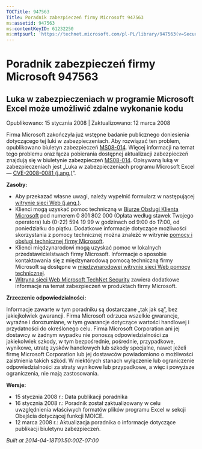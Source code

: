 ```yaml
---
TOCTitle: 947563
Title: Poradnik zabezpieczeń firmy Microsoft 947563
ms:assetid: 947563
ms:contentKeyID: 61232250
ms:mtpsurl: 'https://technet.microsoft.com/pl-PL/library/947563(v=Security.10)'
---
```


Poradnik zabezpieczeń firmy Microsoft 947563
============================================

Luka w zabezpieczeniach w programie Microsoft Excel może umożliwić zdalne wykonanie kodu
----------------------------------------------------------------------------------------

Opublikowano: 15 stycznia 2008 | Zaktualizowano: 12 marca 2008

Firma Microsoft zakończyła już wstępne badanie publicznego doniesienia dotyczącego tej luki w zabezpieczeniach. Aby rozwiązać ten problem, opublikowano biuletyn zabezpieczeń [MS08-014](http://www.microsoft.com/poland/technet/security/bulletin/2008/ms08-014.mspx). Więcej informacji na temat tego problemu oraz łącza pobierania dostępnej aktualizacji zabezpieczeń znajdują się w biuletynie zabezpieczeń [MS08-014](http://www.microsoft.com/poland/technet/security/bulletin/2008/ms08-014.mspx). Opisywaną luką w zabezpieczeniach jest „Luka w zabezpieczeniach programu Microsoft Excel — [CVE-2008-0081 (j.ang.)](http://www.cve.mitre.org/cgi-bin/cvename.cgi?name=cve-2008-0081)”.

**Zasoby:**

-   Aby przekazać własne uwagi, należy wypełnić formularz w następującej [witrynie sieci Web (j.ang.)](https://support.microsoft.com/common/survey.aspx?scid=sw;en;1257&amp;showpage=1&amp;ws=technet&amp;sd=tech).  
-   Klienci mogą uzyskać pomoc techniczną w [Biurze Obsługi Klienta Microsoft](http://support.microsoft.com/contactus/?ws=support) pod numerem 0 801 802 000 (Opłata według stawek Twojego operatora) lub (0-22) 594 19 99 w godzinach od 9:00 do 17:00, od poniedziałku do piątku. Dodatkowe informacje dotyczące możliwości skorzystania z pomocy technicznej można znaleźć w witrynie [pomocy i obsługi technicznej firmy Microsoft](http://support.microsoft.com/?ln=pl).  
-   Klienci międzynarodowi mogą uzyskać pomoc w lokalnych przedstawicielstwach firmy Microsoft. Informacje o sposobie kontaktowania się z międzynarodową pomocą techniczną firmy Microsoft są dostępne w [międzynarodowej witrynie sieci Web pomocy technicznej](http://go.microsoft.com/fwlink/?linkid=21155).  
-   [Witryna sieci Web Microsoft TechNet Security](http://www.microsoft.com/poland/technet/security/default.mspx) zawiera dodatkowe informacje na temat zabezpieczeń w produktach firmy Microsoft.  

**Zrzeczenie odpowiedzialności:**

Informacje zawarte w tym poradniku są dostarczane „tak jak są”, bez jakiejkolwiek gwarancji. Firma Microsoft odrzuca wszelkie gwarancje, wyraźne i dorozumiane, w tym gwarancje dotyczące wartości handlowej i przydatności do określonego celu. Firma Microsoft Corporation ani jej dostawcy w żadnym wypadku nie ponoszą odpowiedzialności za jakiekolwiek szkody, w tym bezpośrednie, pośrednie, przypadkowe, wynikowe, utratę zysków handlowych lub szkody specjalne, nawet jeżeli firmę Microsoft Corporation lub jej dostawców powiadomiono o możliwości zaistnienia takich szkód. W niektórych stanach wyłączenie lub ograniczenie odpowiedzialności za straty wynikowe lub przypadkowe, a więc i powyższe ograniczenia, nie mają zastosowania.

**Wersje:**

-   15 stycznia 2008 r.: Data publikacji poradnika  
-   16 stycznia 2008 r.: Poradnik został zaktualizowany w celu uwzględnienia właściwych formatów plików programu Excel w sekcji Obejścia dotyczącej funkcji MOICE.  
-   12 marca 2008 r.: Aktualizacja poradnika o informacje dotyczące publikacji biuletynu zabezpieczeń.  

*Built at 2014-04-18T01:50:00Z-07:00*
